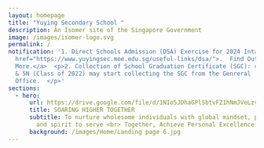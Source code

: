 ```yaml
---
layout: homepage
title: "Yuying Secondary School "
description: An Isomer site of the Singapore Government
image: /images/isomer-logo.svg
permalink: /
notification: '1. Direct Schools Admission (DSA) Exercise for 2024 Intake <a
  href="https://www.yuyingsec.moe.edu.sg/useful-links/dsa/">.  Find Out
  More.</a>  <p>2. Collection of School Graduation Certificate (SGC): 4NT, 4EXP
  & 5N (Class of 2022) may start collecting the SGC from the Genreral
  Office.  </p>'
sections:
  - hero:
      url: https://drive.google.com/file/d/1NIo5JDhaGPlSbtvFZ1hNmJVeLzvrqsmo/view?usp=share_link
      title: SOARING HIGHER TOGETHER
      subtitle: To nurture wholesome individuals with global mindset, passion to learn
        and spirit to serve <br> Together, Achieve Personal Excellence
      background: /images/Home/Landing page 6.jpg
---
```

